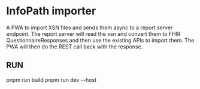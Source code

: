 # InfoPath importer
A PWA to import XSN files and sends them async to a report server endpoint. The report server will read the xsn and convert them to FHIR QuestionnaireResponses and then use the existing APIs to import them. The PWA will then do the REST call back with the response.

## RUN
pnpm run build
pnpm run dev --host
